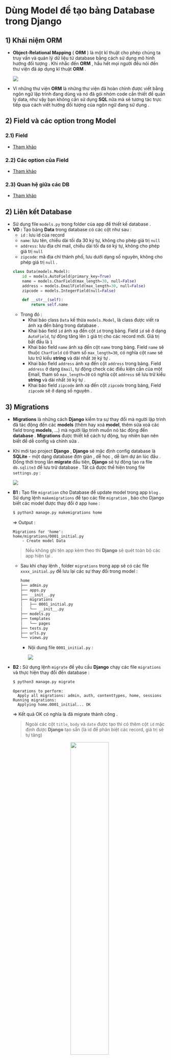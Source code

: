 # Dùng Model để tạo bảng Database trong Django
## **1) Khái niệm ORM**
- **Object-Relational Mapping** ( **ORM** ) là một kĩ thuật cho phép chúng ta truy vấn và quản lý dữ liệu từ database bằng cách sử dụng mô hình hướng đối tượng . Khi nhắc đến **ORM** , hầu hết mọi người đều nói đến thư viện đã áp dụng kĩ thuật **ORM** .

    <img src=https://i.imgur.com/kwtfEc0.png>

- Vì những thư viện **ORM** là những thư viện đã hoàn chỉnh được viết bằng ngôn ngữ lập trình đang dùng và nó đã gói nhóm code cần thiết để quản lý data, như vậy bạn không cần sử dụng **SQL** nữa mà sẽ tương tác trực tiếp qua cách viết hướng đối tượng của ngôn ngữ đang sử dụng .
## **2) Field và các option trong Model**
### **2.1) Field**
- [Tham khảo](https://docs.djangoproject.com/en/3.0/ref/models/fields/#django.db.models.DecimalField)
### **2.2) Các option của Field**
- [Tham khảo](https://docs.djangoproject.com/en/3.0/topics/db/models/#field-options)
### **2.3) Quan hệ giữa các DB**
- [Tham khảo](https://docs.djangoproject.com/en/3.0/topics/db/models/#relationships)
## **2) Liên kết Database**
- Sử dụng file `models.py` trong folder của app để thiết kế database .
- **VD :** Tạo bảng **Data** trong database có các cột như sau :
    - `id` : lưu id của record
    - `name`: lưu tên, chiều dài tối đa 30 ký tự, không cho phép giá trị `null`
    - `address`: lưu địa chỉ mail, chiều dài tối đa `60` ký tự, không cho phép giá trị `null`
    - `zipcode`: mã địa chỉ thành phố, lưu dưới dạng số nguyên, không cho phép giá trị `null` .
    ```py
    class Data(models.Model):
        id = models.AutoField(primary_key=True)
        name = models.CharField(max_length=30, null=False)
        address = models.EmailField(max_length=30, null=False)
        zipcode = models.IntegerField(null=False)

        def __str__(self):
            return self.name
    ```
    - Trong đó :
        - Khai báo class `Data` kế thừa `models.Model`, là class được viết ra ánh xạ đến bảng trong database .
        - Khai báo field `id` ánh xạ đến cột `id` trong bảng. Field `id` sẽ ở dạng `AutoField`, tự động tăng lên `1` giá trị cho các record mới. Giá trị bắt đầu là `1`
        - Khai báo field `name` ánh xạ đến cột `name` trong bảng. Field `name` sẽ thuộc `CharField` có tham số `max_length=30`, có nghĩa cột `name` sẽ lưu trữ kiểu **string** và dài nhất `30` ký tự .
        - Khai báo field `address` ánh xạ đến cột `address` trong bảng. Field `address` ở dạng `Email`, tự động check các điều kiện cần của một Email, tham số `max_length=30` có nghĩa cột `address` sẽ lưu trữ kiểu **string** và dài nhất `30` ký tự .
        - Khai báo field `zipcode` ánh xạ đến cột `zipcode` trong bảng, Field `zipcode` sẽ ở dạng số nguyên .
## **3) Migrations**
- **Migrations** là những cách **Django** kiểm tra sự thay đổi mà người lập trình đã tác động đến các **models** (thêm hay xoá **model**, thêm sửa xoá các field trong **models**, …) mà người lập trình muốn nó tác động đến **database** . **Migrations** được thiết kế cách tự động, tuy nhiên bạn nên biết để dễ config và chỉnh sửa .
- Khi mới tạo project **Django** , **Django** sẽ mặc định config database là **SQLite** - một dạng database đơn giản , dễ học , dễ làm dự án lúc đầu . Đồng thời trong lần **migrate** đầu tiên, **Django** sẽ tự động tạo ra file `db.sqlite3` để lưu trữ database . Tất cả được thể hiện trong file `settings.py` :
    
    <img src=https://i.imgur.com/1Yu5Rlx.png>

- **B1 :** Tạo file `migration` cho Database để update model trong app `blog` . Sử dụng lệnh `makemigrations` để tạo các file `migration` , báo cho Django biết các model  được thay đổi ở app `home` :
    ```sh
    $ python3 manage.py makemigrations home
    ```
    => Output :
    ```
    Migrations for 'home':
    home/migrations/0001_initial.py
        - Create model Data
    ```
    > Nếu không ghi tên app kèm theo thì **Django** sẽ quét toàn bộ các app hiện tại .
    - Sau khi chạy lệnh , folder `migrations` trong app sẽ có các file `xxxx_initial.py` để lưu lại các sự thay đổi trong model :
        ```sh
        home
        ├── admin.py
        ├── apps.py
        ├── __init__.py
        ├── migrations
        │   ├── 0001_initial.py
        │   └── __init__.py
        ├── models.py
        ├── templates
        │   └── pages
        ├── tests.py
        ├── urls.py
        └── views.py
        ```
        - Nội dung file `0001_initial.py` :

            <img src=https://i.imgur.com/ixTrUeC.png>
- **B2 :** Sử dụng lệnh `migrate` để yêu cầu **Django** chạy các file `migrations` và thực hiện thay đổi đến database :
    ```sh
    $ python3 manage.py migrate
    ```
    ```
    Operations to perform:
      Apply all migrations: admin, auth, contenttypes, home, sessions
    Running migrations:
      Applying home.0001_initial... OK
    ```
    => Kết quả OK có nghĩa là đã migrate thành công .
    > Ngoài các cột `title`, `body` và `date` được tạo thì có thêm cột `id` mặc định được **Django** tạo sẵn (là id để phân biệt các record, giá trị sẽ tự tăng) 

    <div align=center><img src=https://i.imgur.com/9Zcarbh.png width=50%></div>
## **4) Cách tương tác với các database khác**
- **Django** hiện tại hỗ trợ **ORM** cho `5` hệ quản trị cơ sở dữ liệu là: **SQLite**, **MySQL**, **MariaDB**, **PostgreSQL** và **Oracle**.
### **4.1) MySQL**
- [Tham khảo](https://docs.djangoproject.com/en/3.0/ref/databases/#mysql-notes)
### **4.2) MariaDB**
- [Tham khảo](https://docs.djangoproject.com/en/3.0/ref/databases/#mariadb-notes)
### **4.3) PostgreSQL**
- [Tham khảo](https://docs.djangoproject.com/en/3.0/ref/databases/#postgresql-notes)
### **4.4) Oracle**
- [Tham khảo](https://docs.djangoproject.com/en/3.0/ref/databases/#oracle-notes)
## **5) Sử dụng API Python Shell để tương tác Database**
- Để sử dụng những câu lệnh truy vấn trực tiếp đến Database, sử dụng API Shell có sẵn của **Django** .
- Sử dụng lệnh sau để kích hoạt chế độ **shell** :
    ```sh
    $ python3 manage.py shell
    ```
    <img src=https://i.imgur.com/bJ8XKCm.png>
- Muốn truy vấn bảng nào trong Database, cần import vào **shell** :
    ```py
    >>> from blog.models import Post
    ```
### **5.1) Insert giá trị vào bảng**
- Khởi tạo các đối tượng theo hướng **OOP** để insert giá trị vào các bảng :
    ```py
    >>> a = Post()
    >>> a.title = 'First Title'
    >>> a.body = 'First Body'
    >>> a.save()
    >>> b = Post()
    >>> b.title = 'Second Title'
    >>> b.body = 'Second Body'
    >>> b.save()
    ```
    - Hoặc có thể viết gọn lại như sau :
    ```py
    >>> a = Post(title='First Title', body='First Body')
    >>> a.save()
    >>> b = Post(title='Second Title', body='Second Body')
    >>> b.save()
    ```
- Sau khi tạo xong có thể sử dụng **DB Browser for SQLite** để kiểm tra bảng vừa tạo :
    - Thực hiện query truy vấn ( theo cấu trúc `[app_name]_[table_name]` ) :
        ```
        select * from blog_post;   
        ```
    - Kết quả hiển thị :

        <img src=https://i.imgur.com/B6tg6hT.png>

    - Giờ hiển thị ở đây có thể bị sai do cấu hình `TIME_ZONE` trong file `settings.py` đang để mặc định là "`UTC`" . Thay đổi `TIME_ZONE` thành "`Asia/Ho_Chi_Minh`" :
        
        <img src=https://i.imgur.com/96XIedF.png>

### **5.2) Cách select giá trị**
- Để show toàn bộ các record bên trong bảng `post`, sử dụng lệnh sau :
    ```py
    >>> Post.objects.all()
    <QuerySet [<Post: Post object (1)>, <Post: Post object (2)>]>
    ```
- Nếu query theo cách này thì sẽ không thể biết nội dung các record . Ta sẽ sử dụng mẹo để hiển thị các thông tin của record bằng cách thêm hàm `__str__` vào class `Post` :
    
    <img src=https://i.imgur.com/8eqGWZB.png>

    - Kết quả :
        ```py
        >>> Post.objects.all()
        <QuerySet [<Post: First Title>, <Post: Second Title>]>
        ```
### **5.3) Cách update giá trị record**
- Việc cập nhật dữ liệu ở **Django** khá đơn giản , ta chỉ cần truy vấn tìm object Post muốn cập nhật, thay đổi thuộc tính mình cần và dùng phương thức `save()` để cập nhật :
    ```py
    >>> a = Post.objects.get(id=1)
    >>> a.body = 'Changing Body'
    >>> a.save()
    ```
